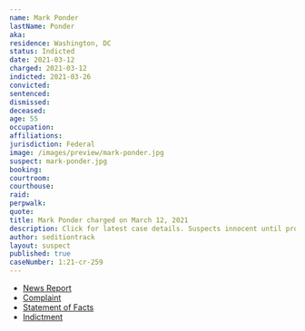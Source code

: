 ```yaml
---
name: Mark Ponder
lastName: Ponder
aka:
residence: Washington, DC
status: Indicted
date: 2021-03-12
charged: 2021-03-12
indicted: 2021-03-26
convicted: 
sentenced: 
dismissed: 
deceased:
age: 55
occupation:
affiliations:
jurisdiction: Federal
image: /images/preview/mark-ponder.jpg
suspect: mark-ponder.jpg
booking:
courtroom:
courthouse:
raid:
perpwalk:
quote:
title: Mark Ponder charged on March 12, 2021
description: Click for latest case details. Suspects innocent until proven guilty.
author: seditiontrack
layout: suspect
published: true
caseNumber: 1:21-cr-259
---
```

- [News Report](https://www.wusa9.com/article/news/national/capitol-riots/outnumbered-police-had-to-release-a-man-accused-of-assaulting-them-with-a-metal-pole-during-the-capitol-riot-hours-later-he-joined-back-in/65-4ec014a1-3a18-4cac-9829-108f658ebf62)
- [Complaint](https://www.justice.gov/usao-dc/case-multi-defendant/file/1379086/download)
- [Statement of Facts](https://www.justice.gov/usao-dc/case-multi-defendant/file/1379091/download)
- [Indictment](https://www.justice.gov/usao-dc/case-multi-defendant/file/1380411/download)
